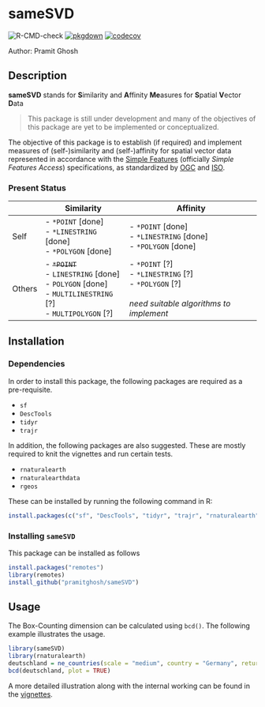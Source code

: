 # sameSVD

![R-CMD-check](https://github.com/pramitghosh/sameSVD/workflows/R-CMD-check/badge.svg) [![pkgdown](https://github.com/pramitghosh/sameSVD/workflows/pkgdown/badge.svg)](https://pramitghosh.github.io/sameSVD) [![codecov](https://codecov.io/gh/pramitghosh/sameSVD/branch/master/graph/badge.svg)](https://codecov.io/gh/pramitghosh/sameSVD)

Author: Pramit Ghosh

## Description

**sameSVD** stands for **S**imilarity and **A**ffinity **Me**asures for **S**patial **V**ector **D**ata

> This package is still under development and many of the objectives of this package are yet to be implemented or conceptualized.

The objective of this package is to establish (if required) and implement measures of (self-)similarity and (self-)affinity for spatial vector data represented in accordance with the [Simple Features](https://en.wikipedia.org/wiki/Simple_Features) (officially *Simple Features Access*) specifications, as standardized by [OGC](https://www.ogc.org/projects/groups/sfswg) and [ISO](https://www.iso.org/standard/40114.html).

### Present Status

|        | Similarity                                                                                                        | Affinity                                                                                                  |
|-------------|----------------------|-------------------------------------|
| Self   | \- `*POINT` [done]<br>- `*LINESTRING` [done]<br>- `*POLYGON` [done]                                               | \- `*POINT` [done]<br>- `*LINESTRING` [done]<br>- `*POLYGON` [done]                                       |
| Others | \- ~~`*POINT`~~<br>- `LINESTRING` [done]<br>- `POLYGON` [done]<br>- `MULTILINESTRING` [?]<br>- `MULTIPOLYGON` [?] | \- `*POINT` [?]<br>- `*LINESTRING` [?]<br>- `*POLYGON` [?]<br><br>*need suitable algorithms to implement* |

## Installation

### Dependencies

In order to install this package, the following packages are required as a pre-requisite.

-   `sf`
-   `DescTools`
-   `tidyr`
-   `trajr`

In addition, the following packages are also suggested. These are mostly required to knit the vignettes and run certain tests.

-   `rnaturalearth`
-   `rnaturalearthdata`
-   `rgeos`

These can be installed by running the following command in R:

``` r
install.packages(c("sf", "DescTools", "tidyr", "trajr", "rnaturalearth", "rnaturalearthdata", "rgeos"))
```

### Installing `sameSVD`

This package can be installed as follows

``` r
install.packages("remotes")
library(remotes)
install_github("pramitghosh/sameSVD")
```

## Usage

The Box-Counting dimension can be calculated using `bcd()`. The following example illustrates the usage.

``` r
library(sameSVD)
library(rnaturalearth)
deutschland = ne_countries(scale = "medium", country = "Germany", returnclass = "sf")
bcd(deutschland, plot = TRUE)
```

A more detailed illustration along with the internal working can be found in the [vignettes](https://pramitghosh.github.io/sameSVD/articles/using_fdim.html).
